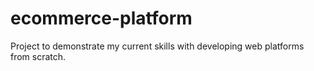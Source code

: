 # ecommerce-platform
Project to demonstrate my current skills with developing web platforms from scratch.
